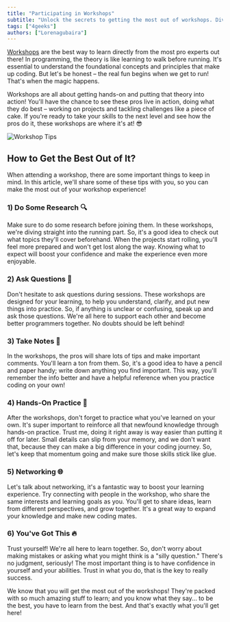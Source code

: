 ```yaml
---
title: "Participating in Workshops"
subtitle: "Unlock the secrets to getting the most out of workshops. Dive into hands-on experiences, pro tips, and effective strategies to elevate your programming skills."
tags: ["4geeks"]
authors: ["Lorenagubaira"]
---
```


[Workshops](https://4geeks.com/lesson/live-events-workshops-and-classes#4geekscom-live-events-workshops-classes) are the best way to learn directly from the most pro experts out there! In programming, the theory is like learning to walk before running. It's essential to understand the foundational concepts and principles that make up coding. But let's be honest – the real fun begins when we get to run! That's when the magic happens. 

Workshops are all about getting hands-on and putting that theory into action! You'll have the chance to see these pros live in action, doing what they do best – working on projects and tackling challenges like a piece of cake.
If you're ready to take your skills to the next level and see how the pros do it, these workshops are where it's at! 😎

![Workshop Tips](https://breathecode.herokuapp.com/v1/media/file/workshop-tips-gif?raw=true)

## How to Get the Best Out of It?

When attending a workshop, there are some important things to keep in mind. In this article, we'll share some of these tips with you, so you can make the most out of your workshop experience! 

### 1) Do Some Research 🔍
Make sure to do some research before joining them. In these workshops, we're diving straight into the running part. So, it's a good idea to check out what topics they'll cover beforehand. When the projects start rolling, you'll feel more prepared and won't get lost along the way. Knowing what to expect will boost your confidence and make the experience even more enjoyable.

### 2) Ask Questions 🤔
Don't hesitate to ask questions during sessions. These workshops are designed for your learning, to help you understand, clarify, and put new things into practice. So, if anything is unclear or confusing, speak up and ask those questions. We're all here to support each other and become better programmers together. No doubts should be left behind!

### 3) Take Notes 📝
In the workshops, the pros will share lots of tips and make important comments. You'll learn a ton from them. So, it's a good idea to have a pencil and paper handy; write down anything you find important. This way, you'll remember the info better and have a helpful reference when you practice coding on your own!

### 4) Hands-On Practice 💪
After the workshops, don't forget to practice what you've learned on your own. It's super important to reinforce all that newfound knowledge through hands-on practice. Trust me, doing it right away is way easier than putting it off for later. Small details can slip from your memory, and we don't want that, because they can make a big difference in your coding journey. So, let's keep that momentum going and make sure those skills stick like glue. 

### 5) Networking 🌐
Let's talk about networking, it's a fantastic way to boost your learning experience. Try connecting with people in the workshop, who share the same interests and learning goals as you. You'll get to share ideas, learn from different perspectives, and grow together. It's a great way to expand your knowledge and make new coding mates.

### 6) You've Got This 🔥
Trust yourself! We're all here to learn together. So, don't worry about making mistakes or asking what you might think is a "silly question." There's no judgment, seriously! The most important thing is to have confidence in yourself and your abilities. Trust in what you do, that is the key to really success.

We know that you will get the most out of the workshops! They're packed with so much amazing stuff to learn; and you know what they say... to be the best, you have to learn from the best. And that's exactly what you'll get here!
